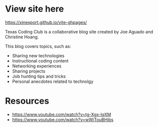 # View site here
https://xinexport.github.io/vite-ghpages/

Texas Coding Club is a collaborative blog site created by Joe Aguado and Christine Hoang. 

This blog covers topics, such as:
* Sharing new technologies
* Instructional coding content
* Networking experiences
* Sharing projects
* Job hunting tips and tricks
* Personal anecdotes related to technolgy

# Resources
- https://www.youtube.com/watch?v=tg-Xgx-lqXM
- https://www.youtube.com/watch?v=wWiTouBHibs

